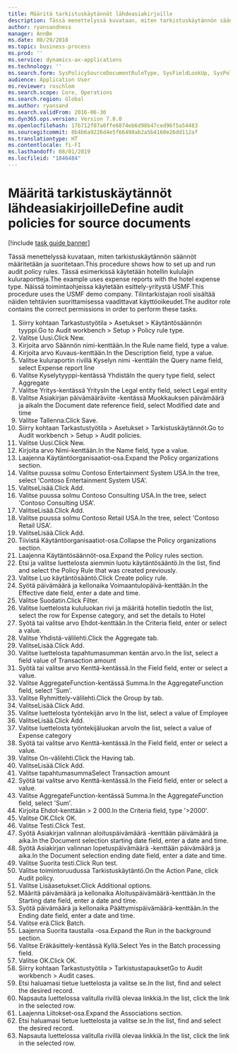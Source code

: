 ```yaml
---
title: Määritä tarkistuskäytännöt lähdeasiakirjoille
description: Tässä menettelyssä kuvataan, miten tarkistuskäytännön säännöt määritetään ja suoritetaan.
author: ryansandness
manager: AnnBe
ms.date: 08/29/2018
ms.topic: business-process
ms.prod: ''
ms.service: dynamics-ax-applications
ms.technology: ''
ms.search.form: SysPolicySourceDocumentRuleType, SysFieldLookUp, SysPolicyListPage, SysPolicy, AuditPolicyRule, SysQueryForm, SysQueryFieldLookUp, AuditPolicyDateSelection, AuditPolicyAdditionalOption, BatchJob, CaseDetail
audience: Application User
ms.reviewer: roschlom
ms.search.scope: Core, Operations
ms.search.region: Global
ms.author: ryansand
ms.search.validFrom: 2016-06-30
ms.dyn365.ops.version: Version 7.0.0
ms.openlocfilehash: 17b712f07a0ffe6874eb6d98b47ced96f5a54483
ms.sourcegitcommit: 8b4b6a9226d4e5f66498ab2a5b4160e26dd112af
ms.translationtype: HT
ms.contentlocale: fi-FI
ms.lasthandoff: 08/01/2019
ms.locfileid: "1846484"
---
```

# <a name="define-audit-policies-for-source-documents"></a><span data-ttu-id="085c7-103">Määritä tarkistuskäytännöt lähdeasiakirjoille</span><span class="sxs-lookup"><span data-stu-id="085c7-103">Define audit policies for source documents</span></span>

[!include [task guide banner](../../includes/task-guide-banner.md)]

<span data-ttu-id="085c7-104">Tässä menettelyssä kuvataan, miten tarkistuskäytännön säännöt määritetään ja suoritetaan.</span><span class="sxs-lookup"><span data-stu-id="085c7-104">This procedure shows how to set up and run audit policy rules.</span></span> <span data-ttu-id="085c7-105">Tässä esimerkissä käytetään hotellin kululajin kuluraportteja.</span><span class="sxs-lookup"><span data-stu-id="085c7-105">The example uses expense reports with the hotel expense type.</span></span> <span data-ttu-id="085c7-106">Näissä toimintaohjeissa käytetään esittely-yritystä USMF.</span><span class="sxs-lookup"><span data-stu-id="085c7-106">This procedure uses the USMF demo company.</span></span> <span data-ttu-id="085c7-107">Tilintarkistajan rooli sisältää näiden tehtävien suorittamisessa vaadittavat käyttöoikeudet.</span><span class="sxs-lookup"><span data-stu-id="085c7-107">The auditor role contains the correct permissions in order to perform these tasks.</span></span>

1. <span data-ttu-id="085c7-108">Siirry kohtaan Tarkastustyötila > Asetukset > Käytäntösäännön tyyppi.</span><span class="sxs-lookup"><span data-stu-id="085c7-108">Go to Audit workbench > Setup > Policy rule type.</span></span>
2. <span data-ttu-id="085c7-109">Valitse Uusi.</span><span class="sxs-lookup"><span data-stu-id="085c7-109">Click New.</span></span>
3. <span data-ttu-id="085c7-110">Kirjoita arvo Säännön nimi-kenttään.</span><span class="sxs-lookup"><span data-stu-id="085c7-110">In the Rule name field, type a value.</span></span>
4. <span data-ttu-id="085c7-111">Kirjoita arvo Kuvaus-kenttään.</span><span class="sxs-lookup"><span data-stu-id="085c7-111">In the Description field, type a value.</span></span>
5. <span data-ttu-id="085c7-112">Valitse kuluraportin rivillä Kyselyn nimi -kenttä</span><span class="sxs-lookup"><span data-stu-id="085c7-112">In the Query name field, select Expense report line</span></span>
6. <span data-ttu-id="085c7-113">Valitse Kyselytyyppi-kentässä Yhdistä</span><span class="sxs-lookup"><span data-stu-id="085c7-113">In the query type field, select Aggregate</span></span>
7. <span data-ttu-id="085c7-114">Valitse Yritys-kentässä Yritys</span><span class="sxs-lookup"><span data-stu-id="085c7-114">In the Legal entity field, select Legal entity</span></span>
8. <span data-ttu-id="085c7-115">Valitse Asiakirjan päivämääräviite -kentässä Muokkauksen päivämäärä ja aika</span><span class="sxs-lookup"><span data-stu-id="085c7-115">In the Document date reference field, select Modified date and time</span></span>
9. <span data-ttu-id="085c7-116">Valitse Tallenna.</span><span class="sxs-lookup"><span data-stu-id="085c7-116">Click Save.</span></span>
10. <span data-ttu-id="085c7-117">Siirry kohtaan Tarkastustyötila > Asetukset > Tarkistuskäytännöt.</span><span class="sxs-lookup"><span data-stu-id="085c7-117">Go to Audit workbench > Setup > Audit policies.</span></span>
11. <span data-ttu-id="085c7-118">Valitse Uusi.</span><span class="sxs-lookup"><span data-stu-id="085c7-118">Click New.</span></span>
12. <span data-ttu-id="085c7-119">Kirjoita arvo Nimi-kenttään.</span><span class="sxs-lookup"><span data-stu-id="085c7-119">In the Name field, type a value.</span></span>
13. <span data-ttu-id="085c7-120">Laajenna Käytäntöorganisaatiot-osa.</span><span class="sxs-lookup"><span data-stu-id="085c7-120">Expand the Policy organizations section.</span></span>
14. <span data-ttu-id="085c7-121">Valitse puussa solmu Contoso Entertainment System USA.</span><span class="sxs-lookup"><span data-stu-id="085c7-121">In the tree, select 'Contoso Entertainment System USA'.</span></span>
15. <span data-ttu-id="085c7-122">ValitseLisää.</span><span class="sxs-lookup"><span data-stu-id="085c7-122">Click Add.</span></span>
16. <span data-ttu-id="085c7-123">Valitse puussa solmu Contoso Consulting USA.</span><span class="sxs-lookup"><span data-stu-id="085c7-123">In the tree, select 'Contoso Consulting USA'.</span></span>
17. <span data-ttu-id="085c7-124">ValitseLisää.</span><span class="sxs-lookup"><span data-stu-id="085c7-124">Click Add.</span></span>
18. <span data-ttu-id="085c7-125">Valitse puussa solmu Contoso Retail USA.</span><span class="sxs-lookup"><span data-stu-id="085c7-125">In the tree, select 'Contoso Retail USA'.</span></span>
19. <span data-ttu-id="085c7-126">ValitseLisää.</span><span class="sxs-lookup"><span data-stu-id="085c7-126">Click Add.</span></span>
20. <span data-ttu-id="085c7-127">Tiivistä Käytäntöorganisaatiot-osa.</span><span class="sxs-lookup"><span data-stu-id="085c7-127">Collapse the Policy organizations section.</span></span>
21. <span data-ttu-id="085c7-128">Laajenna Käytäntösäännöt-osa.</span><span class="sxs-lookup"><span data-stu-id="085c7-128">Expand the Policy rules section.</span></span>
22. <span data-ttu-id="085c7-129">Etsi ja valitse luettelosta aiemmin luotu käytäntösääntö.</span><span class="sxs-lookup"><span data-stu-id="085c7-129">In the list, find and select the Policy Rule that was created previously.</span></span>
23. <span data-ttu-id="085c7-130">Valitse Luo käytäntösääntö.</span><span class="sxs-lookup"><span data-stu-id="085c7-130">Click Create policy rule.</span></span>
24. <span data-ttu-id="085c7-131">Syötä päivämäärä ja kellonaika Voimaantulopäivä-kenttään.</span><span class="sxs-lookup"><span data-stu-id="085c7-131">In the Effective date field, enter a date and time.</span></span>
25. <span data-ttu-id="085c7-132">Valitse Suodatin.</span><span class="sxs-lookup"><span data-stu-id="085c7-132">Click Filter.</span></span>
26. <span data-ttu-id="085c7-133">Valitse luettelosta kululuokan rivi ja määritä hotellin tiedot</span><span class="sxs-lookup"><span data-stu-id="085c7-133">In the list, select the row for Expense category, and set the details to Hotel</span></span>
27. <span data-ttu-id="085c7-134">Syötä tai valitse arvo Ehdot-kenttään.</span><span class="sxs-lookup"><span data-stu-id="085c7-134">In the Criteria field, enter or select a value.</span></span>
28. <span data-ttu-id="085c7-135">Valitse Yhdistä-välilehti.</span><span class="sxs-lookup"><span data-stu-id="085c7-135">Click the Aggregate tab.</span></span>
29. <span data-ttu-id="085c7-136">ValitseLisää.</span><span class="sxs-lookup"><span data-stu-id="085c7-136">Click Add.</span></span>
30. <span data-ttu-id="085c7-137">Valitse luettelosta tapahtumasumman kentän arvo.</span><span class="sxs-lookup"><span data-stu-id="085c7-137">In the list, select a field value of Transaction amount</span></span>
31. <span data-ttu-id="085c7-138">Syötä tai valitse arvo Kenttä-kentässä.</span><span class="sxs-lookup"><span data-stu-id="085c7-138">In the Field field, enter or select a value.</span></span>
32. <span data-ttu-id="085c7-139">Valitse AggregateFunction-kentässä Summa.</span><span class="sxs-lookup"><span data-stu-id="085c7-139">In the AggregateFunction field, select 'Sum'.</span></span>
33. <span data-ttu-id="085c7-140">Valitse Ryhmittely-välilehti.</span><span class="sxs-lookup"><span data-stu-id="085c7-140">Click the Group by tab.</span></span>
34. <span data-ttu-id="085c7-141">ValitseLisää.</span><span class="sxs-lookup"><span data-stu-id="085c7-141">Click Add.</span></span>
35. <span data-ttu-id="085c7-142">Valitse luettelosta työntekijän arvo </span><span class="sxs-lookup"><span data-stu-id="085c7-142">In the list, select a value of Employee</span></span> 
36. <span data-ttu-id="085c7-143">ValitseLisää.</span><span class="sxs-lookup"><span data-stu-id="085c7-143">Click Add.</span></span>
37. <span data-ttu-id="085c7-144">Valitse luettelosta työntekijäluokan arvo</span><span class="sxs-lookup"><span data-stu-id="085c7-144">In the list, select a value of Expense category</span></span>
38. <span data-ttu-id="085c7-145">Syötä tai valitse arvo Kenttä-kentässä.</span><span class="sxs-lookup"><span data-stu-id="085c7-145">In the Field field, enter or select a value.</span></span>
39. <span data-ttu-id="085c7-146">Valitse On-välilehti.</span><span class="sxs-lookup"><span data-stu-id="085c7-146">Click the Having tab.</span></span>
40. <span data-ttu-id="085c7-147">ValitseLisää.</span><span class="sxs-lookup"><span data-stu-id="085c7-147">Click Add.</span></span>
41. <span data-ttu-id="085c7-148">Valitse tapahtumasumma</span><span class="sxs-lookup"><span data-stu-id="085c7-148">Select Transaction amount</span></span>
42. <span data-ttu-id="085c7-149">Syötä tai valitse arvo Kenttä-kentässä.</span><span class="sxs-lookup"><span data-stu-id="085c7-149">In the Field field, enter or select a value.</span></span>
43. <span data-ttu-id="085c7-150">Valitse AggregateFunction-kentässä Summa.</span><span class="sxs-lookup"><span data-stu-id="085c7-150">In the AggregateFunction field, select 'Sum'.</span></span>
44. <span data-ttu-id="085c7-151">Kirjoita Ehdot-kenttään > 2 000.</span><span class="sxs-lookup"><span data-stu-id="085c7-151">In the Criteria field, type '>2000'.</span></span>
45. <span data-ttu-id="085c7-152">Valitse OK.</span><span class="sxs-lookup"><span data-stu-id="085c7-152">Click OK.</span></span>
46. <span data-ttu-id="085c7-153">Valitse Testi.</span><span class="sxs-lookup"><span data-stu-id="085c7-153">Click Test.</span></span>
47. <span data-ttu-id="085c7-154">Syötä Asiakirjan valinnan aloituspäivämäärä -kenttään päivämäärä ja aika.</span><span class="sxs-lookup"><span data-stu-id="085c7-154">In the Document selection starting date field, enter a date and time.</span></span>
48. <span data-ttu-id="085c7-155">Syötä Asiakirjan valinnan lopetuspäivämäärä -kenttään päivämäärä ja aika.</span><span class="sxs-lookup"><span data-stu-id="085c7-155">In the Document selection ending date field, enter a date and time.</span></span>
49. <span data-ttu-id="085c7-156">Valitse Suorita testi.</span><span class="sxs-lookup"><span data-stu-id="085c7-156">Click Run test.</span></span>
50. <span data-ttu-id="085c7-157">Valitse toimintoruudussa Tarkistuskäytäntö.</span><span class="sxs-lookup"><span data-stu-id="085c7-157">On the Action Pane, click Audit policy.</span></span>
51. <span data-ttu-id="085c7-158">Valitse Lisäasetukset.</span><span class="sxs-lookup"><span data-stu-id="085c7-158">Click Additional options.</span></span>
52. <span data-ttu-id="085c7-159">Määritä päivämäärä ja kellonaika Aloituspäivämäärä-kenttään.</span><span class="sxs-lookup"><span data-stu-id="085c7-159">In the Starting date field, enter a date and time.</span></span>
53. <span data-ttu-id="085c7-160">Syötä päivämäärä ja kellonaika Päättymispäivämäärä-kenttään.</span><span class="sxs-lookup"><span data-stu-id="085c7-160">In the Ending date field, enter a date and time.</span></span>
54. <span data-ttu-id="085c7-161">Valitse erä.</span><span class="sxs-lookup"><span data-stu-id="085c7-161">Click Batch.</span></span>
55. <span data-ttu-id="085c7-162">Laajenna Suorita taustalla -osa.</span><span class="sxs-lookup"><span data-stu-id="085c7-162">Expand the Run in the background section.</span></span>
56. <span data-ttu-id="085c7-163">Valitse Eräkäsittely-kentässä Kyllä.</span><span class="sxs-lookup"><span data-stu-id="085c7-163">Select Yes in the Batch processing field.</span></span>
57. <span data-ttu-id="085c7-164">Valitse OK.</span><span class="sxs-lookup"><span data-stu-id="085c7-164">Click OK.</span></span>
58. <span data-ttu-id="085c7-165">Siirry kohtaan Tarkastustyötila > Tarkistustapaukset</span><span class="sxs-lookup"><span data-stu-id="085c7-165">Go to Audit workbench > Audit cases.</span></span>
59. <span data-ttu-id="085c7-166">Etsi haluamasi tietue luettelosta ja valitse se.</span><span class="sxs-lookup"><span data-stu-id="085c7-166">In the list, find and select the desired record.</span></span>
60. <span data-ttu-id="085c7-167">Napsauta luettelossa valitulla rivillä olevaa linkkiä.</span><span class="sxs-lookup"><span data-stu-id="085c7-167">In the list, click the link in the selected row.</span></span>
61. <span data-ttu-id="085c7-168">Laajenna Liitokset-osa.</span><span class="sxs-lookup"><span data-stu-id="085c7-168">Expand the Associations section.</span></span>
62. <span data-ttu-id="085c7-169">Etsi haluamasi tietue luettelosta ja valitse se.</span><span class="sxs-lookup"><span data-stu-id="085c7-169">In the list, find and select the desired record.</span></span>
63. <span data-ttu-id="085c7-170">Napsauta luettelossa valitulla rivillä olevaa linkkiä.</span><span class="sxs-lookup"><span data-stu-id="085c7-170">In the list, click the link in the selected row.</span></span>

